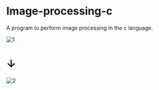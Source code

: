 # Image-processing-c
A program to perform image processing in the c language.


![1](https://user-images.githubusercontent.com/95200820/217138689-a0be0100-4280-4769-be1a-5c83d7aaf0f3.png)

# ↓

![2](https://user-images.githubusercontent.com/95200820/217138844-6987333e-7ea3-4841-99f1-345b1b5fe876.png)
